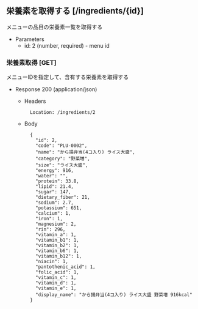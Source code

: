 ## 栄養素を取得する [/ingredients/{id}]
メニューの品目の栄養素一覧を取得する

+ Parameters
    + id: 2 (number, required) - menu id


### 栄養素取得 [GET]
メニューIDを指定して、含有する栄養素を取得する

+ Response 200 (application/json)

    + Headers

            Location: /ingredients/2

    + Body

			{
			  "id": 2,
			  "code": "PLU-0002",
			  "name": "から揚弁当(4コ入り) ライス大盛",
			  "category": "野菜増",
			  "size": "ライス大盛",
			  "energy": 916,
			  "water": "",
			  "protein": 33.8,
			  "lipid": 21.4,
			  "sugar": 147,
			  "dietary_fiber": 21,
			  "sodium": 2.7,
			  "potassium": 651,
			  "calcium": 1,
			  "iron": 1,
			  "magnesium": 2,
			  "rin": 296,
			  "vitamin_a": 1,
			  "vitamin_b1": 1,
			  "vitamin_b2": 1,
			  "vitamin_b6": 1,
			  "vitamin_b12": 1,
			  "niacin": 1,
			  "pantothenic_acid": 1,
			  "folic_acid": 1,
			  "vitamin_c": 1,
			  "vitamin_d": 1,
			  "vitamin_e": 1,
			  "display_name": "から揚弁当(4コ入り) ライス大盛 野菜増 916kcal"
			}

